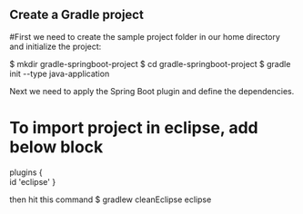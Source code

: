 ## Create a Gradle project

#First we need to create the sample project folder in our home directory and initialize the project:

$ mkdir gradle-springboot-project
$ cd gradle-springboot-project
$ gradle init  --type java-application

Next we need to apply the Spring Boot plugin and define the dependencies.

# To import project in eclipse, add below block
plugins {    
    id 'eclipse'
}

then hit this command
$ gradlew cleanEclipse eclipse